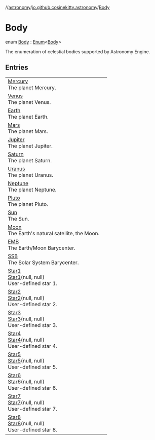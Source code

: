 //[astronomy](../../../index.md)/[io.github.cosinekitty.astronomy](../index.md)/[Body](index.md)

# Body

enum [Body](index.md) : [Enum](https://kotlinlang.org/api/latest/jvm/stdlib/kotlin/-enum/index.html)&lt;[Body](index.md)&gt; 

The enumeration of celestial bodies supported by Astronomy Engine.

## Entries

| | |
|---|---|
| [Mercury](-mercury/index.md)<br>The planet Mercury. |
| [Venus](-venus/index.md)<br>The planet Venus. |
| [Earth](-earth/index.md)<br>The planet Earth. |
| [Mars](-mars/index.md)<br>The planet Mars. |
| [Jupiter](-jupiter/index.md)<br>The planet Jupiter. |
| [Saturn](-saturn/index.md)<br>The planet Saturn. |
| [Uranus](-uranus/index.md)<br>The planet Uranus. |
| [Neptune](-neptune/index.md)<br>The planet Neptune. |
| [Pluto](-pluto/index.md)<br>The planet Pluto. |
| [Sun](-sun/index.md)<br>The Sun. |
| [Moon](-moon/index.md)<br>The Earth's natural satellite, the Moon. |
| [EMB](-e-m-b/index.md)<br>The Earth/Moon Barycenter. |
| [SSB](-s-s-b/index.md)<br>The Solar System Barycenter. |
| [Star1](-star1/index.md)<br>[Star1](-star1/index.md)(null, null)<br>User-defined star 1. |
| [Star2](-star2/index.md)<br>[Star2](-star2/index.md)(null, null)<br>User-defined star 2. |
| [Star3](-star3/index.md)<br>[Star3](-star3/index.md)(null, null)<br>User-defined star 3. |
| [Star4](-star4/index.md)<br>[Star4](-star4/index.md)(null, null)<br>User-defined star 4. |
| [Star5](-star5/index.md)<br>[Star5](-star5/index.md)(null, null)<br>User-defined star 5. |
| [Star6](-star6/index.md)<br>[Star6](-star6/index.md)(null, null)<br>User-defined star 6. |
| [Star7](-star7/index.md)<br>[Star7](-star7/index.md)(null, null)<br>User-defined star 7. |
| [Star8](-star8/index.md)<br>[Star8](-star8/index.md)(null, null)<br>User-defined star 8. |

